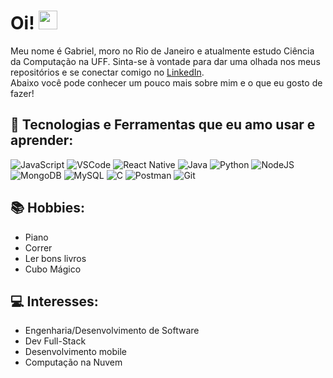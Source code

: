# Oi! <img src="https://raw.githubusercontent.com/MartinHeinz/MartinHeinz/master/wave.gif" width="30px">

Meu nome é Gabriel, moro no Rio de Janeiro e atualmente estudo Ciência da Computação na UFF. Sinta-se à vontade para dar uma olhada nos meus repositórios e se conectar comigo no [LinkedIn](https://www.linkedin.com/in/gabriel-s-9121a7a7/). <br/>
Abaixo você pode conhecer um pouco mais sobre mim e o que eu gosto de fazer!

## 🔨 Tecnologias e Ferramentas que eu amo usar e aprender:
![JavaScript](https://img.shields.io/badge/Code-JavaScript-informational?style=flat&logo=JavaScript&logoColor=white&color=2bbc8a)
![VSCode](https://img.shields.io/badge/Editor-VSCode-informational?style=flat&logo=visual-studio-code&logoColor=white&color=2bbc8a)
![React Native](https://img.shields.io/badge/Framework-React_Native-informational?style=flat&logo=react&logoColor=white&color=2bbc8a)
![Java](https://img.shields.io/badge/Code-Java-informational?style=flat&logo=Java&logoColor=white&color=2bbc8a)
![Python](https://img.shields.io/badge/Code-Python-informational?style=flat&logo=python&logoColor=white&color=2bbc8a)
![NodeJS](https://img.shields.io/badge/Runtime-NodeJS-informational?style=flat&logo=node.js&logoColor=white&color=2bbc8a)
![MongoDB](https://img.shields.io/badge/DB-MongoDB-informational?style=flat&logo=mongodb&logoColor=white&color=2bbc8a)
![MySQL](https://img.shields.io/badge/DB-MySQL-informational?style=flat&logo=mysql&logoColor=white&color=2bbc8a)
![C](https://img.shields.io/badge/Code-C-informational?style=flat&logo=c&logoColor=white&color=2bbc8a)
![Postman](https://img.shields.io/badge/API-Postman-informational?style=flat&logo=postman&logoColor=white&color=2bbc8a)
![Git](https://img.shields.io/badge/VCS-Git-informational?style=flat&logo=git&logoColor=white&color=2bbc8a)

## 📚 Hobbies:
* Piano
* Correr
* Ler bons livros
* Cubo Mágico

## 💻 Interesses:
* Engenharia/Desenvolvimento de Software
* Dev Full-Stack
* Desenvolvimento mobile
* Computação na Nuvem
